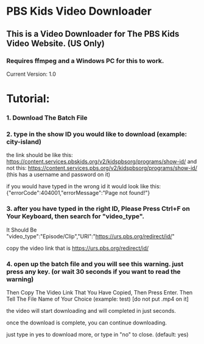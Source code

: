 # PBS Kids Video Downloader
## This is a Video Downloader for The PBS Kids Video Website. (US Only)
### Requires ffmpeg and a Windows PC for this to work.

Current Version: 1.0

# Tutorial:
### 1. Download The Batch File
### 2. type in the show ID you would like to download (example: city-island)

the link should be like this: https://content.services.pbskids.org/v2/kidspbsorg/programs/show-id/
and not this: https://content.services.pbs.org/v2/kidspbsorg/programs/show-id/ (this has a username and password on it)

if you would have typed in the wrong id it would look like this: {"errorCode":404001,"errorMessage":"Page not found!"}

### 3. after you have typed in the right ID, Please Press Ctrl+F on Your Keyboard, then search for "video_type".

It Should Be "video_type":"Episode/Clip","URI":"https://urs.pbs.org/redirect/id/"

copy the video link that is https://urs.pbs.org/redirect/id/

### 4. open up the batch file and you will see this warning. just press any key. (or wait 30 seconds if you want to read the warning)
Then Copy The Video Link That You Have Copied, Then Press Enter.
Then Tell The File Name of Your Choice (example: test) [do not put .mp4 on it]

the video will start downloading and will completed in just seconds.

once the download is complete, you can continue downloading.

just type in yes to download more, or type in "no" to close. (default: yes)
